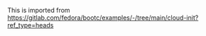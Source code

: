 This is imported from
<https://gitlab.com/fedora/bootc/examples/-/tree/main/cloud-init?ref_type=heads>
